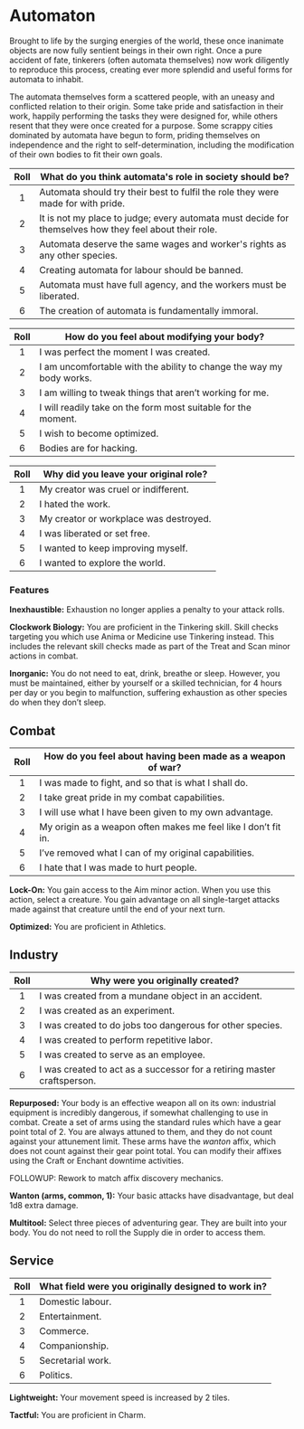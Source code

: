# Automaton

Brought to life by the surging energies of the world, these once inanimate objects are now fully sentient beings in their own right. Once a pure accident of fate, tinkerers (often automata themselves) now work diligently to reproduce this process, creating ever more splendid and useful forms for automata to inhabit.

The automata themselves form a scattered people, with an uneasy and conflicted relation to their origin. Some take pride and satisfaction in their work, happily performing the tasks they were designed for, while others resent that they were once created for a purpose. Some scrappy cities dominated by automata have begun to form, priding themselves on independence and the right to self-determination, including the modification of their own bodies to fit their own goals.

<div class="side-panel">

| Roll  | What do you think automata's role in society should be?                                                |
| :---: | ------------------------------------------------------------------------------------------------------ |
|   1   | Automata should try their best to fulfil the role they were made for with pride.                       |
|   2   | It is not my place to judge; every automata must decide for themselves how they feel about their role. |
|   3   | Automata deserve the same wages and worker's rights as any other species.                              |
|   4   | Creating automata for labour should be banned.                                                         |
|   5   | Automata must have full agency, and the workers must be liberated.                                     |
|   6   | The creation of automata is fundamentally immoral.                                                     |

| Roll  | How do you feel about modifying your body?                           |
| :---: | -------------------------------------------------------------------- |
|   1   | I was perfect the moment I was created.                              |
|   2   | I am uncomfortable with the ability to change the way my body works. |
|   3   | I am willing to tweak things that aren’t working for me.             |
|   4   | I will readily take on the form most suitable for the moment.        |
|   5   | I wish to become optimized.                                          |
|   6   | Bodies are for hacking.                                              |

| Roll  | Why did you leave your original role?  |
| :---: | -------------------------------------- |
|   1   | My creator was cruel or indifferent.   |
|   2   | I hated the work.                      |
|   3   | My creator or workplace was destroyed. |
|   4   | I was liberated or set free.           |
|   5   | I wanted to keep improving myself.     |
|   6   | I wanted to explore the world.         |

</div>

### Features 

**Inexhaustible:** Exhaustion no longer applies a penalty to your attack rolls.

**Clockwork Biology:** You are proficient in the Tinkering skill. Skill checks targeting you which use Anima or Medicine use Tinkering instead. This includes the relevant skill checks made as part of the Treat and Scan minor actions in combat.

**Inorganic:** You do not need to eat, drink, breathe or sleep. However, you must be maintained, either by yourself or a skilled technician, for 4 hours per day or you begin to malfunction, suffering exhaustion as other species do when they don’t sleep.

## Combat

| Roll  | How do you feel about having been made as a weapon of war?     |
| :---: | -------------------------------------------------------------- |
|   1   | I was made to fight, and so that is what I shall do.           |
|   2   | I take great pride in my combat capabilities.                  |
|   3   | I will use what I have been given to my own advantage.         |
|   4   | My origin as a weapon often makes me feel like I don’t fit in. |
|   5   | I’ve removed what I can of my original capabilities.           |
|   6   | I hate that I was made to hurt people.                         |

**Lock-On:** You gain access to the Aim minor action. When you use this action, select a creature. You gain advantage on all single-target attacks made against that creature until the end of your next turn.

**Optimized:** You are proficient in Athletics.

## Industry

| Roll  | Why were you originally created?                                        |
| :---: | ----------------------------------------------------------------------- |
|   1   | I was created from a mundane object in an accident.                     |
|   2   | I was created as an experiment.                                         |
|   3   | I was created to do jobs too dangerous for other species.               |
|   4   | I was created to perform repetitive labor.                              |
|   5   | I was created to serve as an employee.                                  |
|   6   | I was created to act as a successor for a retiring master craftsperson. |

**Repurposed:** Your body is an effective weapon all on its own: industrial equipment is incredibly dangerous, if somewhat challenging to use in combat. Create a set of arms using the standard rules which have a gear point total of 2. You are always attuned to them, and they do not count against your attunement limit. These arms have the _wanton_ affix, which does not count against their gear point total. You can modify their affixes using the Craft or Enchant downtime activities.

FOLLOWUP: Rework to match affix discovery mechanics.

<div class="inline-box">

**Wanton (arms, common, 1):** Your basic attacks have disadvantage, but deal 1d8 extra damage.

</div>

**Multitool:** Select three pieces of adventuring gear. They are built into your body. You do not need to roll the Supply die in order to access them.

## Service

| Roll  | What field were you originally designed to work in? |
| :---: | --------------------------------------------------- |
|   1   | Domestic labour.                                    |
|   2   | Entertainment.                                      |
|   3   | Commerce.                                           |
|   4   | Companionship.                                      |
|   5   | Secretarial work.                                   |
|   6   | Politics.                                           |

**Lightweight:** Your movement speed is increased by 2 tiles.

**Tactful:** You are proficient in Charm.
